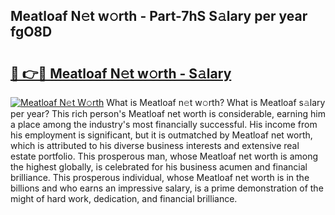 ## Meatloaf N𝚎t w𝚘rth - Part-7hS S𝚊lary per year fgO8D

# <h2><a href="http://gc54nc.nevu.top/?p=Meatloaf">🔗 👉🔴 Meatloaf N𝚎t w𝚘rth - S𝚊lary</a></h2>

[![Meatloaf N𝚎t W𝚘rth](https://i.imgur.com/Oavwk0R.jpeg)](http://gc54nc.nevu.top/?p=Meatloaf)
What is Meatloaf n𝚎t w𝚘rth? What is Meatloaf s𝚊lary per year?
This rich person's Meatloaf net worth is considerable, earning him a place among the industry's most financially successful. His income from his employment is significant, but it is outmatched by Meatloaf net worth, which is attributed to his diverse business interests and extensive real estate portfolio. This prosperous man, whose Meatloaf net worth is among the highest globally, is celebrated for his business acumen and financial brilliance. This prosperous individual, whose Meatloaf net worth is in the billions and who earns an impressive salary, is a prime demonstration of the might of hard work, dedication, and financial brilliance.
